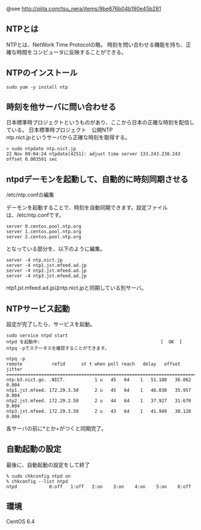 @see http://qiita.com/tsu_nera/items/9be676b04b190e45b281

NTPとは
-------------

NTPとは、NetWork Time Protocolの略。
時刻を問い合わせる機能を持ち、正確な時間をコンピュータに反映することができる。

NTPのインストール
-----------------

	sudo yum -y install ntp

時刻を他サーバに問い合わせる
------------------------

日本標準時プロジェクトというものがあり、ここから日本の正確な時刻を配信している。
日本標準時プロジェクト　公開NTP  
ntp.nict.jpというサーバから正確な時刻を取得する。

	> sudo ntpdate ntp.nict.jp
	22 Nov 09:04:24 ntpdate[4251]: adjust time server 133.243.238.243 offset 0.003591 sec


ntpdデーモンを起動して、自動的に時刻同期させる
----------------------------------------

/etc/ntp.confの編集

デーモンを起動することで、時刻を自動同期できます。設定ファイルは、/etc/ntp.confです。

	server 0.centos.pool.ntp.org
	server 1.centos.pool.ntp.org
	server 2.centos.pool.ntp.org
となっている部分を、以下のように編集。

	server -4 ntp.nict.jp
	server -4 ntp1.jst.mfeed.ad.jp
	server -4 ntp2.jst.mfeed.ad.jp
	server -4 ntp3.jst.mfeed.ad.jp
ntp1.jst.mfeed.ad.jpはntp.nict.jpと同期している別サーバ。

NTPサービス起動
-----------------------

設定が完了したら、サービスを起動。

	sudo service ntpd start
	ntpd を起動中:                                             [  OK  ]
	ntpq -pでステータスを確認することができます。

	ntpq -p
	remote           refid      st t when poll reach   delay   offset  jitter
	=============================================================================
	ntp-b3.nict.go. .NICT.           1 u   45   64    1   51.180   36.062   0.004
	ntp1.jst.mfeed. 172.29.3.50      2 u   45   64    1   46.038   35.957   0.004
	ntp2.jst.mfeed. 172.29.2.50      2 u   44   64    1   37.927   31.670   0.004
	ntp3.jst.mfeed. 172.29.3.50      2 u   43   64    1   41.949   30.128   0.004
各サーバの前に*とか+がつくと同期完了。


自動起動の設定
---------------
最後に、自動起動の設定をして終了

	% sudo chkconfig ntpd on
	% chkconfig --list ntpd
	ntpd            0:off   1:off   2:on    3:on    4:on    5:on    6:off

環境
----------
CentOS 6.4